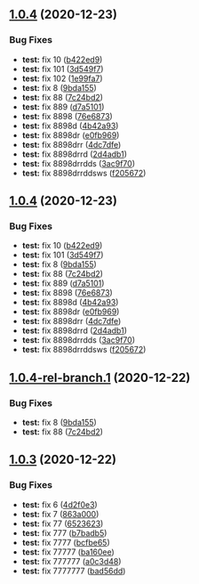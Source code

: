## [1.0.4](https://github.com/sanjithkumar017/mathadd/compare/v1.0.3...v1.0.4) (2020-12-23)


### Bug Fixes

* **test:** fix 10 ([b422ed9](https://github.com/sanjithkumar017/mathadd/commit/b422ed98b9761f2e022256491603e2d2a5904e72))
* **test:** fix 101 ([3d549f7](https://github.com/sanjithkumar017/mathadd/commit/3d549f7f5f554ef9ee770e3e714e6de0b3cac69a))
* **test:** fix 102 ([1e99fa7](https://github.com/sanjithkumar017/mathadd/commit/1e99fa78902e398f76ce71a97c7013e41ced4b9f))
* **test:** fix 8 ([9bda155](https://github.com/sanjithkumar017/mathadd/commit/9bda1557dca858b96afe689091c89b1ab3da1557))
* **test:** fix 88 ([7c24bd2](https://github.com/sanjithkumar017/mathadd/commit/7c24bd27902198c299da466583702bfcef9af2af))
* **test:** fix 889 ([d7a5101](https://github.com/sanjithkumar017/mathadd/commit/d7a5101d0944ac8fb6bb57f8bcac9287a900fb2a))
* **test:** fix 8898 ([76e6873](https://github.com/sanjithkumar017/mathadd/commit/76e6873ba35e1a91eefefd64119b4ea1ab45aadc))
* **test:** fix 8898d ([4b42a93](https://github.com/sanjithkumar017/mathadd/commit/4b42a93df78d844fecdf0852ba8037d66a60941e))
* **test:** fix 8898dr ([e0fb969](https://github.com/sanjithkumar017/mathadd/commit/e0fb96952518c625ece7ff5ab9ca5c8f3918d350))
* **test:** fix 8898drr ([4dc7dfe](https://github.com/sanjithkumar017/mathadd/commit/4dc7dfef6ae63d77dfade5d6a883b351f1af7824))
* **test:** fix 8898drrd ([2d4adb1](https://github.com/sanjithkumar017/mathadd/commit/2d4adb13c5deb540392987d5771e65eb62caf53e))
* **test:** fix 8898drrdds ([3ac9f70](https://github.com/sanjithkumar017/mathadd/commit/3ac9f7094bb6031e2d2fdd1ed4afdc8edc7e21ef))
* **test:** fix 8898drrddsws ([f205672](https://github.com/sanjithkumar017/mathadd/commit/f205672fbb0c123cc9b88a8accb4db3212a53bb6))

## [1.0.4](https://github.com/sanjithkumar017/mathadd/compare/v1.0.3...v1.0.4) (2020-12-23)


### Bug Fixes

* **test:** fix 10 ([b422ed9](https://github.com/sanjithkumar017/mathadd/commit/b422ed98b9761f2e022256491603e2d2a5904e72))
* **test:** fix 101 ([3d549f7](https://github.com/sanjithkumar017/mathadd/commit/3d549f7f5f554ef9ee770e3e714e6de0b3cac69a))
* **test:** fix 8 ([9bda155](https://github.com/sanjithkumar017/mathadd/commit/9bda1557dca858b96afe689091c89b1ab3da1557))
* **test:** fix 88 ([7c24bd2](https://github.com/sanjithkumar017/mathadd/commit/7c24bd27902198c299da466583702bfcef9af2af))
* **test:** fix 889 ([d7a5101](https://github.com/sanjithkumar017/mathadd/commit/d7a5101d0944ac8fb6bb57f8bcac9287a900fb2a))
* **test:** fix 8898 ([76e6873](https://github.com/sanjithkumar017/mathadd/commit/76e6873ba35e1a91eefefd64119b4ea1ab45aadc))
* **test:** fix 8898d ([4b42a93](https://github.com/sanjithkumar017/mathadd/commit/4b42a93df78d844fecdf0852ba8037d66a60941e))
* **test:** fix 8898dr ([e0fb969](https://github.com/sanjithkumar017/mathadd/commit/e0fb96952518c625ece7ff5ab9ca5c8f3918d350))
* **test:** fix 8898drr ([4dc7dfe](https://github.com/sanjithkumar017/mathadd/commit/4dc7dfef6ae63d77dfade5d6a883b351f1af7824))
* **test:** fix 8898drrd ([2d4adb1](https://github.com/sanjithkumar017/mathadd/commit/2d4adb13c5deb540392987d5771e65eb62caf53e))
* **test:** fix 8898drrdds ([3ac9f70](https://github.com/sanjithkumar017/mathadd/commit/3ac9f7094bb6031e2d2fdd1ed4afdc8edc7e21ef))
* **test:** fix 8898drrddsws ([f205672](https://github.com/sanjithkumar017/mathadd/commit/f205672fbb0c123cc9b88a8accb4db3212a53bb6))

## [1.0.4-rel-branch.1](https://github.com/sanjithkumar017/mathadd/compare/v1.0.3...v1.0.4-rel-branch.1) (2020-12-22)


### Bug Fixes

* **test:** fix 8 ([9bda155](https://github.com/sanjithkumar017/mathadd/commit/9bda1557dca858b96afe689091c89b1ab3da1557))
* **test:** fix 88 ([7c24bd2](https://github.com/sanjithkumar017/mathadd/commit/7c24bd27902198c299da466583702bfcef9af2af))

## [1.0.3](https://github.com/sanjithkumar017/mathadd/compare/v1.0.2...v1.0.3) (2020-12-22)


### Bug Fixes

* **test:** fix 6 ([4d2f0e3](https://github.com/sanjithkumar017/mathadd/commit/4d2f0e32ab5690474f52094d90b2efc7b3b1e860))
* **test:** fix 7 ([863a000](https://github.com/sanjithkumar017/mathadd/commit/863a0002bcffcce89541f13435adac46a8038cbd))
* **test:** fix 77 ([6523623](https://github.com/sanjithkumar017/mathadd/commit/652362399d8b4988adf602e440aebe6e5dc1dc46))
* **test:** fix 777 ([b7badb5](https://github.com/sanjithkumar017/mathadd/commit/b7badb55ae56e5ef40130c88b0917007932bfa1f))
* **test:** fix 7777 ([bcfbe65](https://github.com/sanjithkumar017/mathadd/commit/bcfbe65021a7a60c2784f53dfe3a7de48374c5bd))
* **test:** fix 77777 ([ba160ee](https://github.com/sanjithkumar017/mathadd/commit/ba160eec4783f4bf3a74ec4c069f442905a1bd5c))
* **test:** fix 777777 ([a0c3d48](https://github.com/sanjithkumar017/mathadd/commit/a0c3d485dd3f702796ad0f7a5534b50c0e7413da))
* **test:** fix 7777777 ([bad56dd](https://github.com/sanjithkumar017/mathadd/commit/bad56dd190dc96d9761708b14a7742d4663bf3cf))
